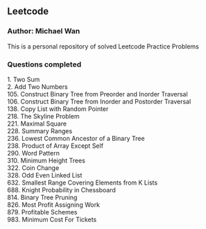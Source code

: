 ## Leetcode

### Author: Michael Wan
This is a personal repository of solved Leetcode Practice Problems

### Questions completed
1\. Two Sum  
2\. Add Two Numbers  
105\. Construct Binary Tree from Preorder and Inorder Traversal  
106\. Construct Binary Tree from Inorder and Postorder Traversal  
138\. Copy List with Random Pointer  
218\. The Skyline Problem  
221\. Maximal Square  
228\. Summary Ranges  
236\. Lowest Common Ancestor of a Binary Tree  
238\. Product of Array Except Self  
290\. Word Pattern  
310\. Minimum Height Trees  
322\. Coin Change  
328\. Odd Even Linked List  
632\. Smallest Range Covering Elements from K Lists  
688\. Knight Probability in Chessboard  
814\. Binary Tree Pruning  
826\. Most Profit Assigning Work  
879\. Profitable Schemes  
983\. Minimum Cost For Tickets  